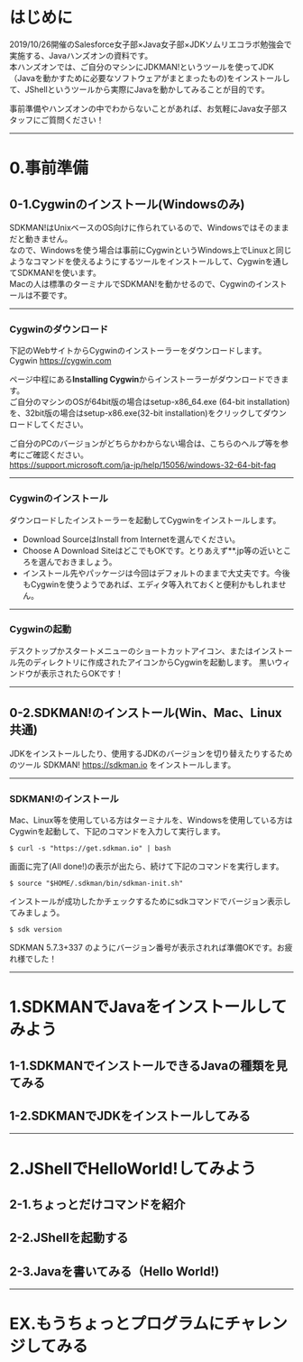 # はじめに
2019/10/26開催のSalesforce女子部×Java女子部×JDKソムリエコラボ勉強会で実施する、Javaハンズオンの資料です。  
本ハンズオンでは、ご自分のマシンにJDKMAN!というツールを使ってJDK（Javaを動かすために必要なソフトウェアがまとまったもの)をインストールして、JShellというツールから実際にJavaを動かしてみることが目的です。  
  
事前準備やハンズオンの中でわからないことがあれば、お気軽にJava女子部スタッフにご質問ください！  

---
# 0.事前準備
## 0-1.Cygwinのインストール(Windowsのみ)
SDKMAN!はUnixベースのOS向けに作られているので、Windowsではそのままだと動きません。  
なので、Windowsを使う場合は事前にCygwinというWindows上でLinuxと同じようなコマンドを使えるようにするツールをインストールして、Cygwinを通してSDKMAN!を使います。  
Macの人は標準のターミナルでSDKMAN!を動かせるので、Cygwinのインストールは不要です。  

---
### Cygwinのダウンロード
下記のWebサイトからCygwinのインストーラーをダウンロードします。  
Cygwin https://cygwin.com  
  
ページ中程にある**Installing Cygwin**からインストーラーがダウンロードできます。  
ご自分のマシンのOSが64bit版の場合はsetup-x86_64.exe (64-bit installation)を、32bit版の場合はsetup-x86.exe(32-bit installation)をクリックしてダウンロードしてください。  
  
ご自分のPCのバージョンがどちらかわからない場合は、こちらのヘルプ等を参考にご確認ください。  
https://support.microsoft.com/ja-jp/help/15056/windows-32-64-bit-faq  

---
### Cygwinのインストール
ダウンロードしたインストーラーを起動してCygwinをインストールします。
- Download SourceはInstall from Internetを選んでください。
- Choose A Download SiteはどこでもOKです。とりあえず**.jp等の近いところを選んでおきましょう。
- インストール先やパッケージは今回はデフォルトのままで大丈夫です。今後もCygwinを使うようであれば、エディタ等入れておくと便利かもしれません。

---
### Cygwinの起動
デスクトップかスタートメニューのショートカットアイコン、またはインストール先のディレクトリに作成されたアイコンからCygwinを起動します。
黒いウィンドウが表示されたらOKです！

---
## 0-2.SDKMAN!のインストール(Win、Mac、Linux共通)
JDKをインストールしたり、使用するJDKのバージョンを切り替えたりするためのツール SDKMAN! https://sdkman.io をインストールします。

---
### SDKMAN!のインストール
Mac、Linux等を使用している方はターミナルを、Windowsを使用している方はCygwinを起動して、下記のコマンドを入力して実行します。
```
$ curl -s "https://get.sdkman.io" | bash
```
画面に完了(All done!)の表示が出たら、続けて下記のコマンドを実行します。
```
$ source "$HOME/.sdkman/bin/sdkman-init.sh"
```
インストールが成功したかチェックするためにsdkコマンドでバージョン表示してみましょう。
```
$ sdk version
```
SDKMAN 5.7.3+337 のようにバージョン番号が表示されれば準備OKです。お疲れ様でした！

---
# 1.SDKMANでJavaをインストールしてみよう
## 1-1.SDKMANでインストールできるJavaの種類を見てみる
## 1-2.SDKMANでJDKをインストールしてみる
---
# 2.JShellでHelloWorld!してみよう
## 2-1.ちょっとだけコマンドを紹介
## 2-2.JShellを起動する
## 2-3.Javaを書いてみる（Hello World!)
---
# EX.もうちょっとプログラムにチャレンジしてみる
